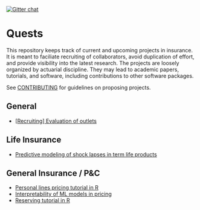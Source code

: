 [![Gitter chat](https://badges.gitter.im/kasa-official/gitter.png)](https://gitter.im/kasa-official/Lobby)

# Quests

This repository keeps track of current and upcoming projects in insurance. It is meant to faciliate recruiting of collaborators, avoid duplication of effort, and provide visibility into the latest research. The projects are loosely organized by actuarial discipline. They may lead to academic papers, tutorials, and software, including contributions to other software packages.

See [CONTRIBUTING](https://github.com/kasaai/quests/blob/master/CONTRIBUTING.md) for guidelines on proposing projects.

## General

- [[Recruiting] Evaluation of outlets](https://github.com/kasaai/quests/issues/6)

## Life Insurance

- [Predictive modeling of shock lapses in term life products](https://github.com/kasaai/lapseml)

## General Insurance / P&C

- [Personal lines pricing tutorial in R](https://github.com/kasaai/pc-pricing-tutorial)
- [Interpretability of ML models in pricing](https://github.com/kasaai/quests/issues/5)
- [Reserving tutorial in R](https://github.com/kasaai/quests/issues/7)
